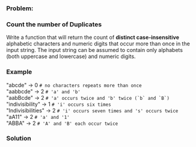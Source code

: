 ### Problem:
<h3 id="count-the-number-of-duplicates">Count the number of Duplicates</h3>
<p>Write a function that will return the count of <strong>distinct case-insensitive</strong> alphabetic characters and numeric digits that occur more than 
once in the input string. 
The input string can be assumed to contain only alphabets (both uppercase and lowercase) and numeric digits.</p>
<h3 id="example">Example</h3>
<p>&quot;abcde&quot; -&gt; 0             <code># no characters repeats more than once</code><br>&quot;aabbcde&quot; -&gt; 2           <code># &apos;a&apos; and &apos;b&apos;</code><br>&quot;aabBcde&quot; -&gt; 2           <code># &apos;a&apos; occurs twice and &apos;b&apos; twice (`b` and `B`)</code><br>&quot;indivisibility&quot; -&gt; 1    <code># &apos;i&apos; occurs six times</code><br>&quot;Indivisibilities&quot; -&gt; 2  <code># &apos;i&apos; occurs seven times and &apos;s&apos; occurs twice</code><br>&quot;aA11&quot; -&gt; 2              <code># &apos;a&apos; and &apos;1&apos;</code><br>&quot;ABBA&quot; -&gt; 2              <code># &apos;A&apos; and &apos;B&apos; each occur twice</code></p>

### Solution